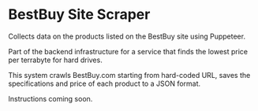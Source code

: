 # BestBuy Site Scraper
 Collects data on the products listed on the BestBuy site using Puppeteer.
 
 Part of the backend infrastructure for a service that finds the lowest price per terrabyte for hard drives. 

 This system crawls BestBuy.com starting from hard-coded URL, saves the specifications and price of each product to a JSON format.
 
 Instructions coming soon. 
